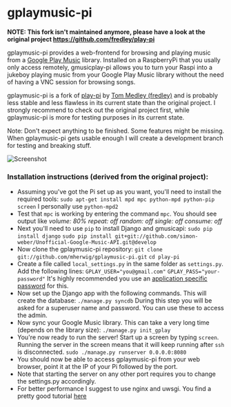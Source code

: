 # gplaymusic-pi

**NOTE: This fork isn't maintained anymore, please have a look at the original project https://github.com/fredley/play-pi**

gplaymusic-pi provides a web-frontend for browsing and playing music from a [Google Play Music](http://play.google.com/music/) library.
Installed on a RaspberryPi that you usally only access remotely, gmusicplay-pi allows you to turn your Raspi into a jukeboy playing music from your Google Play Music library without the need of having a VNC session for browsing songs.

gplaymusic-pi is a fork of [play-pi](https://github.com/fredley/play-pi) by [Tom Medley (fredley)](https://github.com/fredley) and is probably less stable and less flawless in its current state than the original project.
I strongly recommend to check out the original project first, while gplaymusic-pi is more for testing purposes in its current state.

Note: Don't expect anything to be finished. Some features might be missing. When gplaymusic-pi gets usable enough I will create a development branch for testing and breaking stuff.

![Screenshot](http://i.imgur.com/ijDpQfg.png)

### Installation instructions (derived from the original project):

* Assuming you've got the Pi set up as you want, you'll need to install the required tools:
`sudo apt-get install mpd mpc python-mpd python-pip screen` I personally use `python-mpd2`
* Test that `mpc` is working by entering the command `mpc`. You should see output like
*volume: 80%   repeat: off   random: off   single: off   consume: off*
* Next you'll need to use `pip` to install Django and gmusicapi:
`sudo pip install django`
`sudo pip install git+git://github.com/simon-weber/Unofficial-Google-Music-API.git@develop`
* Now clone the gplaymusic-pi repository:
`git clone git://github.com/mherwig/gplaymusic-pi.git`
`cd play-pi`
* Create a file called `local_settings.py` in the same folder as `settings.py`. Add the following lines:
`GPLAY_USER="you@gmail.com"`
`GPLAY_PASS="your-password"`
It's highly recommended you use an [application specific password](https://support.google.com/accounts/answer/185833?hl=en) for this.
* Now set up the Django app with the following commands. This will create the database:
`./manage.py syncdb`
During this step you will be asked for a superuser name and password. You can use these to access the admin.
* Now sync your Google Music library. This can take a very long time (depends on the library size):
`./manage.py init_gplay`
* You're now ready to run the server! Start up a screen by typing `screen`. Running the server in the screen means that it will keep running after `ssh` is disconnected.
`sudo ./manage.py runserver 0.0.0.0:8080`
* You should now be able to access gplaymusic-pi from your web browser, point it at the IP of your Pi followed by the port.
* Note that starting the server on any other port requires you to change the settings.py accordingly.
* For better performance I suggest to use nginx and uwsgi. You find a pretty good tutorial [here](https://uwsgi-docs.readthedocs.org/en/latest/tutorials/Django_and_nginx.html) 
